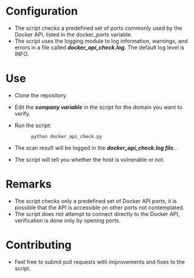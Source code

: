 # Configuration
- The script checks a predefined set of ports commonly used by the Docker API, listed in the docker_ports variable.
- The script uses the logging module to log information, warnings, and errors in a file called ***docker_api_check.log.*** The default log level is INFO.

# Use
- Clone the repository.
- Edit the ***company variable*** in the script for the domain you want to verify.
  
- Run the script:
  
            python docker_api_check.py
  
- The scan result will be logged in the ***docker_api_check.log file.***.
- The script will tell you whether the host is vulnerable or not.

# Remarks

- The script checks only a predefined set of Docker API ports, it is possible that the API is accessible on other ports not contemplated.
- The script does not attempt to connect directly to the Docker API, verification is done only by opening ports.

# Contributing

- Feel free to submit pull requests with improvements and fixes to the script.
